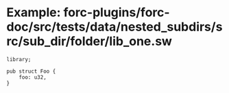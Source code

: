 # Example: forc-plugins/forc-doc/src/tests/data/nested_subdirs/src/sub_dir/folder/lib_one.sw

```sway
library;

pub struct Foo {
    foo: u32,
}

```
